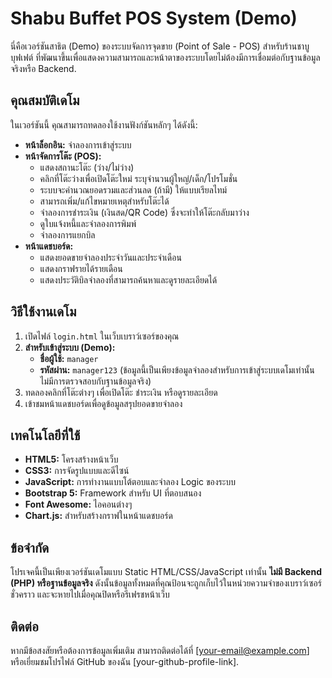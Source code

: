 # Shabu Buffet POS System (Demo)

นี่คือเวอร์ชันสาธิต (Demo) ของระบบจัดการจุดขาย (Point of Sale - POS) สำหรับร้านชาบูบุฟเฟต์ ที่พัฒนาขึ้นเพื่อแสดงความสามารถและหน้าตาของระบบโดยไม่ต้องมีการเชื่อมต่อกับฐานข้อมูลจริงหรือ Backend.

## คุณสมบัติเดโม
ในเวอร์ชันนี้ คุณสามารถทดลองใช้งานฟังก์ชันหลักๆ ได้ดังนี้:

*   **หน้าล็อกอิน:** จำลองการเข้าสู่ระบบ
*   **หน้าจัดการโต๊ะ (POS):**
    *   แสดงสถานะโต๊ะ (ว่าง/ไม่ว่าง)
    *   คลิกที่โต๊ะว่างเพื่อเปิดโต๊ะใหม่ ระบุจำนวนผู้ใหญ่/เด็ก/โปรโมชั่น
    *   ระบบจะคำนวณยอดรวมและส่วนลด (ถ้ามี) ให้แบบเรียลไทม์
    *   สามารถเพิ่ม/แก้ไขหมายเหตุสำหรับโต๊ะได้
    *   จำลองการชำระเงิน (เงินสด/QR Code) ซึ่งจะทำให้โต๊ะกลับมาว่าง
    *   ดูใบแจ้งหนี้และจำลองการพิมพ์
    *   จำลองการแยกบิล
*   **หน้าแดชบอร์ด:**
    *   แสดงยอดขายจำลองประจำวันและประจำเดือน
    *   แสดงกราฟรายได้รายเดือน
    *   แสดงประวัติบิลจำลองที่สามารถค้นหาและดูรายละเอียดได้

## วิธีใช้งานเดโม

1.  เปิดไฟล์ `login.html` ในเว็บเบราว์เซอร์ของคุณ
2.  **สำหรับเข้าสู่ระบบ (Demo):**
    *   **ชื่อผู้ใช้:** `manager`
    *   **รหัสผ่าน:** `manager123`
    (ข้อมูลนี้เป็นเพียงข้อมูลจำลองสำหรับการเข้าสู่ระบบเดโมเท่านั้น ไม่มีการตรวจสอบกับฐานข้อมูลจริง)
3.  ทดลองคลิกที่โต๊ะต่างๆ เพื่อเปิดโต๊ะ ชำระเงิน หรือดูรายละเอียด
4.  เข้าชมหน้าแดชบอร์ดเพื่อดูข้อมูลสรุปยอดขายจำลอง

## เทคโนโลยีที่ใช้

*   **HTML5:** โครงสร้างหน้าเว็บ
*   **CSS3:** การจัดรูปแบบและดีไซน์
*   **JavaScript:** การทำงานแบบโต้ตอบและจำลอง Logic ของระบบ
*   **Bootstrap 5:** Framework สำหรับ UI ที่ตอบสนอง
*   **Font Awesome:** ไอคอนต่างๆ
*   **Chart.js:** สำหรับสร้างกราฟในหน้าแดชบอร์ด

## ข้อจำกัด

โปรเจคนี้เป็นเพียงเวอร์ชันเดโมแบบ Static HTML/CSS/JavaScript เท่านั้น **ไม่มี Backend (PHP) หรือฐานข้อมูลจริง** ดังนั้นข้อมูลทั้งหมดที่คุณป้อนจะถูกเก็บไว้ในหน่วยความจำของเบราว์เซอร์ชั่วคราว และจะหายไปเมื่อคุณปิดหรือรีเฟรชหน้าเว็บ

## ติดต่อ

หากมีข้อสงสัยหรือต้องการข้อมูลเพิ่มเติม สามารถติดต่อได้ที่ [your-email@example.com] หรือเยี่ยมชมโปรไฟล์ GitHub ของฉัน [your-github-profile-link].
